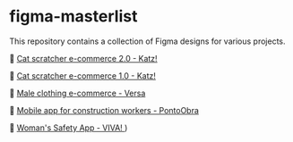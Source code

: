 # figma-masterlist
This repository contains a collection of Figma designs for various projects.

📧 [Cat scratcher e-commerce 2.0 - Katz!](https://www.figma.com/design/8u8ErULfYxUYc9QdZf4zIG/KATZ-2025?node-id=0-1&t=A6EbGBioDgaOCzZZ-1)

📧 [Cat scratcher e-commerce 1.0 - Katz!](https://www.figma.com/file/4ZiCIvqxdkD3wbEZyXyrGV/KATZ?type=design&node-id=0%3A1&mode=design&t=22pcPhamRCqXluAL-1)

📧 [Male clothing e-commerce - Versa](https://www.figma.com/file/XHBmXmzN0J808Strsn4dvi/VERSA-%2F%2F-LANDING-PG?type=design&mode=design&t=22pcPhamRCqXluAL-1)

📧 [Mobile app for construction workers - PontoObra ](https://www.figma.com/design/d8aJw1BYl7fUZsm1LU0NQ0/TCC---PontoObra?node-id=5-613&t=xVTRG84YBbFDA2N2-1)

📧 [Woman's Safety App - VIVA! ](https://www.figma.com/design/bqqQISmBEGGVpfzCtQTvPR/Seguran%C3%A7a-da-mulher?node-id=0-1&t=Y6rHBL1LD5EXJc8p-1))

